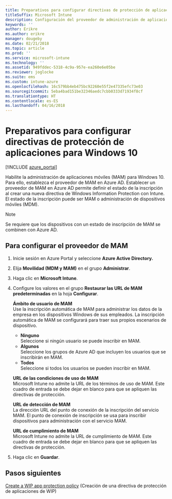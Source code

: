 ```yaml
---
title: Preparativos para configurar directivas de protección de aplicaciones para Windows 10
titleSuffix: Microsoft Intune
description: Configuración del proveedor de administración de aplicaciones móviles (MAM) en Azure AD.
keywords: ''
author: Erikre
ms.author: erikre
manager: dougeby
ms.date: 02/21/2018
ms.topic: article
ms.prod: ''
ms.service: microsoft-intune
ms.technology: ''
ms.assetid: 949fddec-5318-4c9a-957e-ea260e6e05be
ms.reviewer: joglocke
ms.suite: ems
ms.custom: intune-azure
ms.openlocfilehash: 16c579bb4eb475bc92260e55f2e47335efc73e03
ms.sourcegitcommit: 5eba4bad151be32346aedc7cbb0333d71934f8cf
ms.translationtype: HT
ms.contentlocale: es-ES
ms.lasthandoff: 04/16/2018
---
```

# <a name="get-ready-to-configure-app-protection-policies-for-windows-10"></a>Preparativos para configurar directivas de protección de aplicaciones para Windows 10 

[!INCLUDE [azure_portal](./includes/azure_portal.md)]

Habilite la administración de aplicaciones móviles (MAM) para Windows 10. Para ello, establezca el proveedor de MAM en Azure AD. Establecer un proveedor de MAM en Azure AD permite definir el estado de la inscripción al crear una nueva directiva de Windows Information Protection con Intune. El estado de la inscripción puede ser MAM o administración de dispositivos móviles (MDM).

> [!NOTE]
> Se requiere que los dispositivos con un estado de inscripción de MAM se combinen con Azure AD.

## <a name="to-configure-the-mam-provider"></a>Para configurar el proveedor de MAM

1. Inicie sesión en Azure Portal y seleccione **Azure Active Directory.**

2. Elija **Movilidad (MDM y MAM)** en el grupo **Administrar**.

3. Haga clic en **Microsoft Intune**.

4. Configure los valores en el grupo **Restaurar las URL de MAM predeterminadas** en la hoja **Configurar**.

   **Ámbito de usuario de MAM**  
   Use la inscripción automática de MAM para administrar los datos de la empresa en los dispositivos Windows de sus empleados. La inscripción automática de MAM se configurará para traer sus propios escenarios de dispositivo.<ul><li>**Ninguno**<br>Seleccione si ningún usuario se puede inscribir en MAM.</li><li>**Algunos**<br>Seleccione los grupos de Azure AD que incluyen los usuarios que se inscribirán en MAM.</li><li>**Todos**<br>Seleccione si todos los usuarios se pueden inscribir en MAM.</li></ul>

   **URL de las condiciones de uso de MAM**  
   Microsoft Intune no admite la URL de los términos de uso de MAM. Este cuadro de entrada se debe dejar en blanco para que se apliquen las directivas de protección.

   **URL de detección de MAM**  
   La dirección URL del punto de conexión de la inscripción del servicio MAM. El punto de conexión de inscripción se usa para inscribir dispositivos para administración con el servicio MAM.

   **URL de cumplimiento de MAM**  
   Microsoft Intune no admite la URL de cumplimiento de MAM. Este cuadro de entrada se debe dejar en blanco para que se apliquen las directivas de protección. 

5.  Haga clic en **Guardar**.

## <a name="next-steps"></a>Pasos siguientes

[Create a WIP app protection policy](windows-information-protection-policy-create.md) (Creación de una directiva de protección de aplicaciones de WIP)

